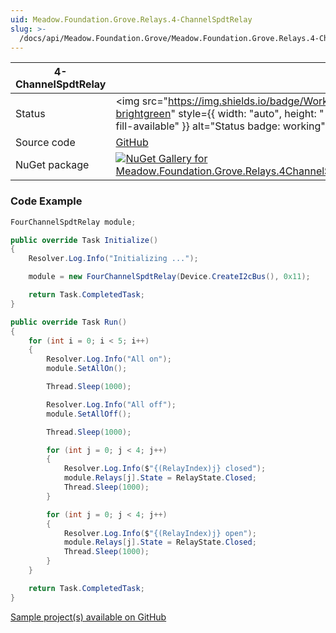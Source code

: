 ```yaml
---
uid: Meadow.Foundation.Grove.Relays.4-ChannelSpdtRelay
slug: >-
  /docs/api/Meadow.Foundation.Grove/Meadow.Foundation.Grove.Relays.4-ChannelSpdtRelay
---
```


| 4-ChannelSpdtRelay | |
|--------|--------|
| Status | <img src="https://img.shields.io/badge/Working-brightgreen" style={{ width: "auto", height: "-webkit-fill-available" }} alt="Status badge: working" /> |
| Source code | [GitHub](https://github.com/WildernessLabs/Meadow.Foundation.Grove/tree/main/Source/4-ChannelSpdtRelay) |
| NuGet package | <a href="https://www.nuget.org/packages/Meadow.Foundation.Grove.Relays.4ChannelSpdtRelay/" target="_blank"><img src="https://img.shields.io/nuget/v/Meadow.Foundation.Grove.Relays.4ChannelSpdtRelay.svg?label=Meadow.Foundation.Grove.Relays.4ChannelSpdtRelay" alt="NuGet Gallery for Meadow.Foundation.Grove.Relays.4ChannelSpdtRelay" /></a> |

### Code Example

```csharp
FourChannelSpdtRelay module;

public override Task Initialize()
{
    Resolver.Log.Info("Initializing ...");

    module = new FourChannelSpdtRelay(Device.CreateI2cBus(), 0x11);

    return Task.CompletedTask;
}

public override Task Run()
{
    for (int i = 0; i < 5; i++)
    {
        Resolver.Log.Info("All on");
        module.SetAllOn();

        Thread.Sleep(1000);

        Resolver.Log.Info("All off");
        module.SetAllOff();

        Thread.Sleep(1000);

        for (int j = 0; j < 4; j++)
        {
            Resolver.Log.Info($"{(RelayIndex)j} closed");
            module.Relays[j].State = RelayState.Closed;
            Thread.Sleep(1000);
        }

        for (int j = 0; j < 4; j++)
        {
            Resolver.Log.Info($"{(RelayIndex)j} open");
            module.Relays[j].State = RelayState.Closed;
            Thread.Sleep(1000);
        }
    }

    return Task.CompletedTask;
}

```

[Sample project(s) available on GitHub](https://github.com/WildernessLabs/Meadow.Foundation.Grove/tree/main/Source/4-ChannelSpdtRelay/Sample/4-ChannelSpdtRelay_Sample)

